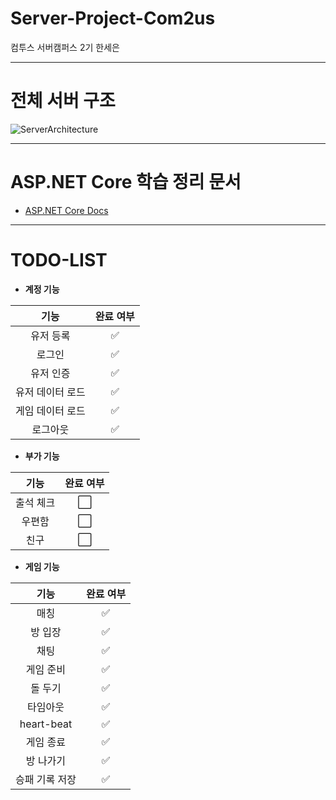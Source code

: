 # Server-Project-Com2us
컴투스 서버캠퍼스 2기 한세은

***

# 전체 서버 구조
![ServerArchitecture](https://github.com/grace7040/Server-Project-Com2us/assets/81251069/40e90361-7c38-4f38-b7d8-7fc166e8b7a8)

***

# ASP.NET Core 학습 정리 문서
- [ASP.NET Core Docs](https://github.com/grace7040/AspNetCore-MVC-Docs)

***

# TODO-LIST

- **계정 기능**

|     **기능**     | **완료 여부** |
|:----------------:|:-------------:|
|     유저 등록    |       ✅       |
|      로그인      |       ✅       |
|     유저 인증    |       ✅       |
| 유저 데이터 로드 |       ✅       |
| 게임 데이터 로드 |       ✅       |
|     로그아웃     |       ✅       |


- **부가 기능**

|  **기능** | **완료 여부** |
|:---------:|:-------------:|
| 출석 체크 |       ⬜       |
|   우편함  |       ⬜       |
|    친구   |       ⬜       |


- **게임 기능**

|    **기능**    | **완료 여부** |
|:--------------:|:-------------:|
|      매칭     |       ✅       |
|     방 입장    |       ✅       |
|      채팅     |       ✅       |
|    게임 준비   |       ✅       |
|     돌 두기    |       ✅       |
|     타임아웃    |       ✅       |
| heart-beat  |       ✅       |
|    게임 종료   |       ✅       |
|    방 나가기   |       ✅       |
| 승패 기록 저장 |       ✅       |
